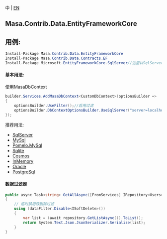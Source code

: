 中 | [EN](README.md)

## Masa.Contrib.Data.EntityFrameworkCore

## 用例:

```c#
Install-Package Masa.Contrib.Data.EntityFrameworkCore
Install-Package Masa.Contrib.Data.Contracts.EF
Install-Package Microsoft.EntityFrameworkCore.SqlServer//这里以SqlServer举例
```

#### 基本用法:

使用MasaDbContext

``` C#
builder.Services.AddMasaDbContext<CustomDbContext>(optionsBuilder =>
{
    optionsBuilder.UseFilter();//启用过滤
    optionsBuilder.DbContextOptionsBuilder.UseSqlServer("server=localhost;uid=sa;pwd=P@ssw0rd;database=identity");
});
```

推荐用法:

- [SqlServer](../Masa.Contrib.Data.EntityFrameworkCore.SqlServer/README.zh-CN.md)
- [MySql](../Masa.Contrib.Data.EntityFrameworkCore.MySql/README.zh-CN.md)
- [Pomelo.MySql](../Masa.Contrib.Data.EntityFrameworkCore.Pomelo.MySql/README.zh-CN.md)
- [Sqlite](../Masa.Contrib.Data.EntityFrameworkCore.Sqlite/README.zh-CN.md)
- [Cosmos](../Masa.Contrib.Data.EntityFrameworkCore.Cosmos/README.zh-CN.md)
- [InMemory](../Masa.Contrib.Data.EntityFrameworkCore.InMemory/README.zh-CN.md)
- [Oracle](../Masa.Contrib.Data.EntityFrameworkCore.Oracle/README.zh-CN.md)
- [PostgreSql](../Masa.Contrib.Data.EntityFrameworkCore.PostgreSql/README.zh-CN.md)

#### 数据过滤器

``` C#
public async Task<string> GetAllAsync([FromServices] IRepository<Users> repository, [FromServices] IDataFilter dataFilter)
{
    // 临时禁用软删除过滤
    using (dataFilter.Disable<ISoftDelete>())
    {
        var list = (await repository.GetListAsync()).ToList();
        return System.Text.Json.JsonSerializer.Serialize(list);
    }
}
```